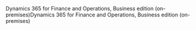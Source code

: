 <span data-ttu-id="93d4b-101">Dynamics 365 for Finance and Operations, Business edition (on-premises)</span><span class="sxs-lookup"><span data-stu-id="93d4b-101">Dynamics 365 for Finance and Operations, Business edition (on-premises)</span></span>
